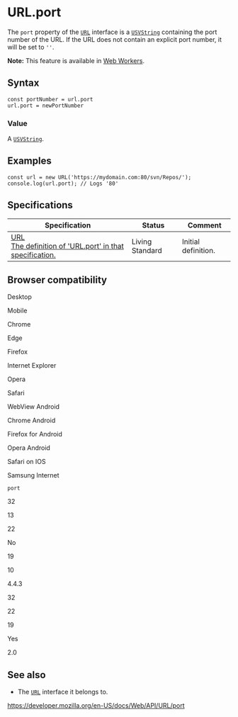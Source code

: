URL.port
========

The `port` property of the [`URL`](../url) interface is a [`USVString`](../usvstring) containing the port number of the URL. If the URL does not contain an explicit port number, it will be set to `''`.

**Note:** This feature is available in [Web Workers](../web_workers_api).

Syntax
------

    const portNumber = url.port
    url.port = newPortNumber

### Value

A [`USVString`](../usvstring).

Examples
--------

    const url = new URL('https://mydomain.com:80/svn/Repos/');
    console.log(url.port); // Logs '80'

Specifications
--------------

<table><thead><tr class="header"><th>Specification</th><th>Status</th><th>Comment</th></tr></thead><tbody><tr class="odd"><td><a href="https://url.spec.whatwg.org/#dom-url-port">URL<br />
<span class="small">The definition of 'URL.port' in that specification.</span></a></td><td><span class="spec-living">Living Standard</span></td><td>Initial definition.</td></tr></tbody></table>

Browser compatibility
---------------------

Desktop

Mobile

Chrome

Edge

Firefox

Internet Explorer

Opera

Safari

WebView Android

Chrome Android

Firefox for Android

Opera Android

Safari on IOS

Samsung Internet

`port`

32

13

22

No

19

10

4.4.3

32

22

19

Yes

2.0

See also
--------

-   The [`URL`](../url) interface it belongs to.

<a href="https://developer.mozilla.org/en-US/docs/Web/API/URL/port" class="_attribution-link">https://developer.mozilla.org/en-US/docs/Web/API/URL/port</a>

